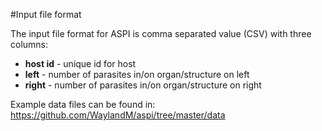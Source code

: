 #Input file format

The input file format for ASPI is comma separated value (CSV) with three columns:
* **host id** - unique id for host
* **left** - number of parasites in/on organ/structure on left
* **right** - number of parasites in/on organ/structure on right

Example data files can be found in: https://github.com/WaylandM/aspi/tree/master/data
